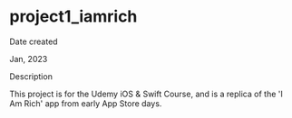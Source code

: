 # project1_iamrich

Date created

Jan, 2023

Description

This project is for the Udemy iOS & Swift Course, and is a replica of the 'I Am Rich' app from early App Store days.
